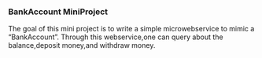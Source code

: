 ### BankAccount MiniProject
The goal of this mini project is to write a simple microwebservice to mimic a “BankAccount”. Through this webservice,one can query about the balance,deposit money,and withdraw money.